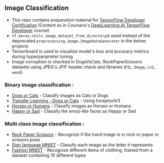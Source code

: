 
## Image Classification

- This repo contains preparation material for [TensorFlow Developer Certification](https://www.tensorflow.org/certificate) (Content as in Coursera's [DeepLearning.AI TensorFlow Developer](https://coursera.org/professional-certificates/tensorflow-in-practice) course)
- ```tf.keras.utils.image_dataset_from_directory```is used instead of the deprecated ```preprocessing.image.ImageDataGenerator``` in the below projects
- Tensorboard is used to visualize model's loss and accuracy metrics during hyperparameter tuning
- Image corruption is checked in DogsVsCats, RockPaperScissors datasets using JPEG's JFIF header check and libraries (```PIL.Image```, ```cv2```, ```wand```)

### Binary image classification :

- [Dogs or Cats]([https://github.com/resh22an/computer-vision/blob/add42633516764693e8bbe8eea0ba1a912bd0929/binary-image-classification/DogsVsCats.ipynb](https://github.com/resh22an/tensorflow-developer-certificate-2022/blob/39407fd306e7b5ccc59ed611fe886112d6b70890/computer-vision-main/binary-image-classification/DogsVsCats.ipynb)) - Classify images as Cats or Dogs
- [Transfer Learning - Dogs or Cats](https://github.com/resh22an/computer-vision/blob/3fd3d2ed617dc09b044e26c82a1be98e5faa7ad2/binary-image-classification/DogsCats_TransferLearning.ipynb) - Using InceptionV3
- [Horses or Humans](https://github.com/resh22an/computer-vision/blob/add42633516764693e8bbe8eea0ba1a912bd0929/binary-image-classification/HorsesHumans.ipynb) - Classify images as Horses or Humans
- [Happy or Sad](https://github.com/resh22an/computer-vision/blob/add42633516764693e8bbe8eea0ba1a912bd0929/binary-image-classification/HappySad.ipynb) - Classify the emoji-like faces as Happy or Sad
    

### Multi class image classification :

- [Rock Paper Scissors](https://github.com/resh22an/computer-vision/blob/43995b695cf161e15e6f6e53157c22a01cfe3319/multiclass-image-classification/RockPaperScissors.ipynb) - Recognize if the hand image is in rock or paper or scissors pose
- [Sign language MNIST](https://github.com/resh22an/computer-vision/blob/1114e369647df6bb34cc03d8fab759b3a46f85d4/multiclass-image-classification/SignLanguageMNIST.ipynb) - Classify each image as the letter it represents
- [Fashion MNIST](https://github.com/resh22an/computer-vision/blob/43995b695cf161e15e6f6e53157c22a01cfe3319/multiclass-image-classification/FashionMNIST.ipynb) - Recognize different items of clothing, trained from a dataset containing 10 different types
